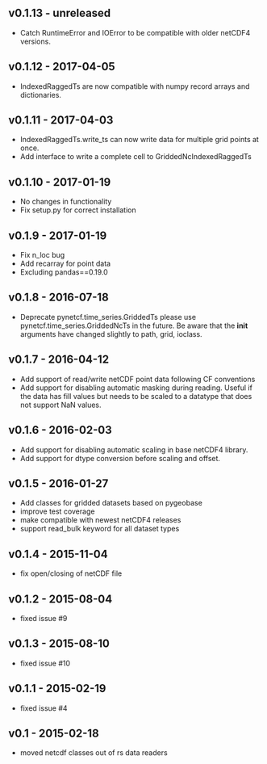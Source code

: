 ## v0.1.13 - unreleased

- Catch RuntimeError and IOError to be compatible with older netCDF4 versions.

## v0.1.12 - 2017-04-05

- IndexedRaggedTs are now compatible with numpy record arrays and dictionaries.

## v0.1.11 - 2017-04-03

- IndexedRaggedTs.write_ts can now write data for multiple grid points at once.
- Add interface to write a complete cell to GriddedNcIndexedRaggedTs

## v0.1.10 - 2017-01-19

- No changes in functionality
- Fix setup.py for correct installation

## v0.1.9 - 2017-01-19
- Fix n_loc bug
- Add recarray for point data
- Excluding pandas==0.19.0

## v0.1.8 - 2016-07-18
- Deprecate pynetcf.time_series.GriddedTs please use
  pynetcf.time_series.GriddedNcTs in the future. Be aware that the __init__
  arguments have changed slightly to path, grid, ioclass.

## v0.1.7 - 2016-04-12
- Add support of read/write netCDF point data following CF conventions
- Add support for disabling automatic masking during reading. Useful if the data
  has fill values but needs to be scaled to a datatype that does not support NaN
  values.

## v0.1.6 - 2016-02-03
- Add support for disabling automatic scaling in base netCDF4 library.
- Add support for dtype conversion before scaling and offset.

## v0.1.5 - 2016-01-27
- Add classes for gridded datasets based on pygeobase
- improve test coverage
- make compatible with newest netCDF4 releases
- support read_bulk keyword for all dataset types

## v0.1.4 - 2015-11-04
- fix open/closing of netCDF file

## v0.1.2 - 2015-08-04
- fixed issue #9

## v0.1.3 - 2015-08-10
- fixed issue #10

## v0.1.1 - 2015-02-19
- fixed issue #4

## v0.1 - 2015-02-18
- moved netcdf classes out of rs data readers



